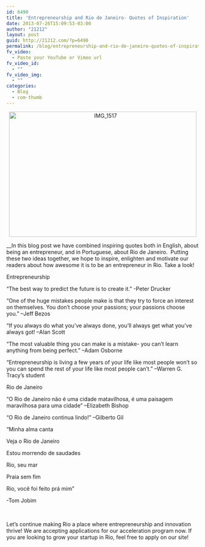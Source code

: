 ```yaml
---
id: 6490
title: 'Entrepreneurship and Rio de Janeiro- Quotes of Inspiration'
date: 2013-07-26T15:09:53-03:00
author: "21212"
layout: post
guid: http://21212.com/?p=6490
permalink: /blog/entrepreneurship-and-rio-de-janeiro-quotes-of-inspiration/
fv_video:
  - Paste your YouTube or Vimeo url
fv_video_id:
  - ""
fv_video_img:
  - ""
categories:
  - Blog
  - com-thumb
---
```

<p style="text-align: center;">
  <a href="http://21212.com/assets/wp-content/uploads/2013/07/IMG_1517.jpg"><img class=" wp-image-6491 aligncenter" alt="IMG_1517" src="{{ site.url }}/assets/wp-content/uploads/2013/07/IMG_1517-1024x682.jpg" width="491" height="327" srcset="{{ site.url }}/assets/wp-content/uploads/2013/07/IMG_1517-1024x682.jpg 1024w, {{ site.url }}/assets/wp-content/uploads/2013/07/IMG_1517-300x200.jpg 300w, {{ site.url }}/assets/wp-content/uploads/2013/07/IMG_1517.jpg 1440w" sizes="(max-width: 491px) 100vw, 491px" /></a>
</p>

__In this blog post we have combined inspiring quotes both in English, about being an entrepreneur, and in Portuguese, about Rio de Janeiro.  Putting these two ideas together, we hope to inspire, enlighten and motivate our readers about how awesome it is to be an entrepreneur in Rio. Take a look!

Entrepreneurship

“The best way to predict the future is to create it.” -Peter Drucker

“One of the huge mistakes people make is that they try to force an interest on themselves. You don’t choose your passions; your passions choose you.” –Jeff Bezos

“If you always do what you’ve always done, you’ll always get what you’ve always got! –Alan Scott

“The most valuable thing you can make is a mistake- you can’t learn anything from being perfect.” –Adam Osborne

“Entrepreneurship is living a few years of your life like most people won’t so you can spend the rest of your life like most people can’t.” –Warren G. Tracy’s student

Rio de Janeiro

“O Rio de Janeiro não é uma cidade matavilhosa, é uma paisagem maravilhosa para uma cidade” –Elizabeth Bishop

“O Rio de Janeiro continua lindo!” –Gilberto Gil

“Minha alma canta

Veja o Rio de Janeiro

Estou morrendo de saudades

Rio, seu mar

Praia sem fim

Rio, você foi feito prá mim”

-Tom Jobim

&nbsp;

Let’s continue making Rio a place where entrepreneurship and innovation thrive! We are accepting applications for our acceleration program now. If you are looking to grow your startup in Rio, feel free to apply on our site!